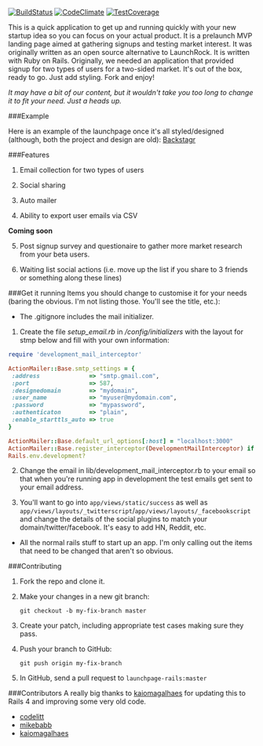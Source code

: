 [![BuildStatus](https://semaphoreci.com/api/v1/projects/a51d3df9-aef8-49a3-ab52-fa241c4b00f4/459208/badge.svg)](https://semaphoreci.com/kaiomagalhaes/launchpage-rails)
[![CodeClimate](https://codeclimate.com/github/kaiomagalhaes/launchpage-rails/badges/gpa.svg)](https://codeclimate.com/github/kaiomagalhaes/launchpage-rails)
[![TestCoverage](https://codeclimate.com/github/kaiomagalhaes/launchpage-rails/badges/coverage.svg)](https://codeclimate.com/github/kaiomagalhaes/launchpage-rails/coverage)

This is a quick application to get up and running quickly with your new
startup idea so you can focus on your actual product. It is a prelaunch
MVP landing page aimed at gathering signups and testing market interest.
It was originally written as an open source alternative to LaunchRock.
It is written with Ruby on Rails. Originally, we needed an application
that provided signup for two types of users for a two-sided market. It's
out of the box, ready to go.  Just add styling. Fork and enjoy! 

*It may have a bit of our content, but it wouldn't take you too long to
change it to fit your need. Just a heads up.*

###Example 

Here is an example of the launchpage once it's all styled/designed
(although, both the project and design are old):
[Backstagr](http://www.backsta.gr)

###Features

1. Email collection for two types of users

2. Social sharing

3. Auto mailer

4. Ability to export user emails via CSV

  **Coming soon**

5. Post signup survey and questionaire to gather more market research
   from your beta users.

6. Waiting list social actions (i.e. move up the list if you share to 3
   friends or something along these lines)

###Get it running
Items you should change to customise it for your needs (baring the
obvious. I'm not listing those. You'll see the title, etc.):

  - The .gitignore includes the mail initializer.

1. Create the file *setup_email.rb* in */config/initializers* with the layout 
for stmp below and fill with your own information: 

```ruby
require 'development_mail_interceptor'

ActionMailer::Base.smtp_settings = {
 :address              => "smtp.gmail.com",
 :port                 => 587,
 :designedomain        => "mydomain",
 :user_name            => "myuser@mydomain.com",
 :password             => "mypassword",
 :authenticaton        => "plain",
 :enable_starttls_auto => true
}

ActionMailer::Base.default_url_options[:host] = "localhost:3000"
ActionMailer::Base.register_interceptor(DevelopmentMailInterceptor) if
Rails.env.development?
```

2. Change the email in lib/development_mail_interceptor.rb to your
    email so that when you're running app in development the test emails
get sent to your email address.

3. You'll want to go into `app/views/static/success` as well as
   `app/views/layouts/_twitterscript`/`app/views/layouts/_facebookscript`
and change the details of the social plugins to match your
domain/twitter/facebook. It's easy to add HN, Reddit, etc.

  - All the normal rails stuff to start up an app. I'm only calling out
   the items that need to be changed that aren't so obvious.


###Contributing

1. Fork the repo and clone it.

2. Make your changes in a new git branch:

   `git checkout -b my-fix-branch master`

3. Create your patch, including appropriate test cases making sure they
   pass.

4. Push your branch to GitHub:

   `git push origin my-fix-branch`

5. In GitHub, send a pull request to `launchpage-rails:master`


###Contributors
A really big thanks to [kaiomagalhaes](https://github.com/kaiomagalhaes)
for updating this to Rails 4 and improving some very old code.

- [codelitt](https://github.com/codelitt)
- [mikebabb](https://github.com/mikebabb)
- [kaiomagalhaes](https://github.com/kaiomagalhaes)

